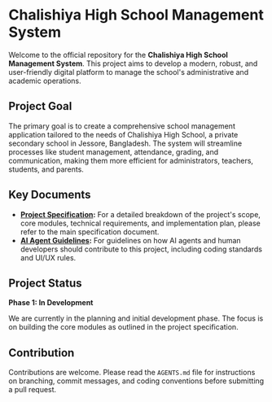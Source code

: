 # Chalishiya High School Management System

Welcome to the official repository for the **Chalishiya High School Management System**. This project aims to develop a modern, robust, and user-friendly digital platform to manage the school's administrative and academic operations.

## Project Goal

The primary goal is to create a comprehensive school management application tailored to the needs of Chalishiya High School, a private secondary school in Jessore, Bangladesh. The system will streamline processes like student management, attendance, grading, and communication, making them more efficient for administrators, teachers, students, and parents.

## Key Documents

*   **[Project Specification](./PROJECT_SPECIFICATION.md):** For a detailed breakdown of the project's scope, core modules, technical requirements, and implementation plan, please refer to the main specification document.
*   **[AI Agent Guidelines](./AGENTS.md):** For guidelines on how AI agents and human developers should contribute to this project, including coding standards and UI/UX rules.

## Project Status

**Phase 1: In Development**

We are currently in the planning and initial development phase. The focus is on building the core modules as outlined in the project specification.

## Contribution

Contributions are welcome. Please read the `AGENTS.md` file for instructions on branching, commit messages, and coding conventions before submitting a pull request.